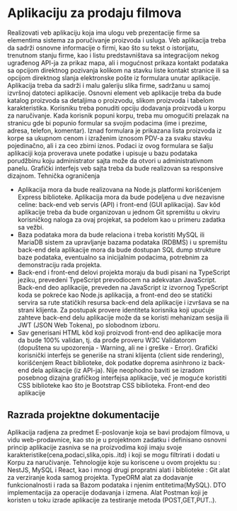 # Aplikaciju za prodaju filmova 

Realizovati veb aplikaciju koja ima ulogu veb prezentacije firme sa elementima sistema za poručivanje proizvoda i usluga. Veb aplikacija treba da sadrži osnovne informacije o firmi, kao što su tekst o istorijatu, trenutnom stanju firme, kao i listu predstavništava sa integracijom nekog ugrađenog API-ja za prikaz mapa, ali i mogućnost prikaza kontakt podataka sa opcijom direktnog pozivanja kolikom na stavku liste kontakt stranice ili sa opcijom direktnog slanja elektronske pošte iz formulara unutar aplikacije. Aplikacija treba da sadrži i malu galeriju slika firme, sadržanu u samoj izvršnoj datoteci aplikacije. Osnovni element veb aplikacije treba da bude katalog proizvoda sa detaljima o proizvodu, slikom proizvoda i tabelom karakteristika. Korisniku treba ponuditi opciju dodavanja proizvodâ u korpu za naručivanje. Kada korisnik popuni korpu, treba mu omogućiti prelazak na stranicu gde bi popunio formular sa svojim podacima (ime i prezime, adresa, telefon, komentar). Iznad formulara je prikazana lista proizvoda iz korpe sa ukupnom cenom i izraženim iznosom PDV-a za svaku stavku pojedinačno, ali i za ceo zbirni iznos. Podaci iz ovog formulara se šalju aplikaciji koja proverava unete podatke i upisuje u bazu podataka porudžbinu koju administrator sajta može da otvori u administrativnom panelu. Grafički interfejs veb sajta treba da bude realizovan sa responsive dizajnom.
Tehnička ograničenja
- Aplikacija mora da bude realizovana na Node.js platformi korišćenjem Express biblioteke. 
Aplikacija mora da bude podeljena u dve nezavisne celine: back-end veb servis (API) i front-end (GUI aplikacija).
 Sav kôd aplikacije treba da bude organizovan u jednom Git spremištu u okviru korisničkog naloga za ovaj projekat, sa podelom kao u primeru zadatka sa vežbi.
- Baza podataka mora da bude relaciona i treba koristiti MySQL ili MariaDB sistem za upravljanje bazama podataka (RDBMS) 
i u spremištu back-end dela aplikacije mora da bude dostupan SQL dump strukture baze podataka, eventualno sa inicijalnim podacima, 
potrebnim za demonstraciju rada projekta.
- Back-end i front-end delovi projekta moraju da budi pisani na TypeScript jeziku, prevedeni TypeScript prevodiocem na adekvatan JavaScript.
 Back-end deo aplikacije, preveden na JavaScript iz izvornog TypeScript koda se pokreće kao Node.js aplikacija,
 a front-end deo se statički servira sa rute statičkih resursa back-end dela aplikacije i izvršava se na strani klijenta.
 Za postupak provere identiteta korisnika koji upućuje zahteve back-end delu aplikacije može da se koristi mehanizam sesija ili JWT (JSON Web Tokena), po slobodnom izboru.
- Sav generisani HTML kôd koji proizvodi front-end deo aplikacije mora da bude 100% validan,
 tj. da prođe proveru W3C Validatorom (dopuštena su upozorenja - Warning, ali ne i greške - Error). 
 Grafički korisnički interfejs se generiše na strani klijenta (client side rendering), 
 korišćenjem React biblioteke, dok podatke doprema asinhrono iz back-end dela aplikacije (iz API-ja). 
 Nije neophodno baviti se izradom posebnog dizajna grafičkog interfejsa aplikacije, već je moguće koristiti CSS biblioteke kao što je Bootstrap CSS biblioteka. Front-end deo aplikacije 

## Razrada projektne dokumentacije

Aplikacija radjena za predmet E-poslovanje koja se bavi prodajom filmova, u vidu web-prodavnice, kao sto je u projektnom zadatku
i definisano osnovni princip aplikacije zasniva se na proizvodima koji imaju svoje karakteristike(cena,podaci,slika,opis..itd) i koji se mogu
filtrirati i dodati u Korpu za naručivanje.
Tehnologije koje su koriscene u ovom projektu su : NestJS, MySQL i React, kao i mnogi drugi propratni alati i biblioteke :
Git alat za verziranje koda samog projekta.
TypeORM alat za dodavanje funkcionalnosti i rada sa Bazom podataka i njenim entitetima(MySQL).
DTO implementacija za operacije dodavanja i izmena.
Alat Postman koji je koristen u toku izrade aplikacije za testiranje metoda (POST,GET,PUT..).


